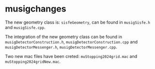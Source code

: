 # musigchanges
The new geometry class is: `sisfeGeometry`, can be found in `musigSisfe.h` and `musigSisfe.cpp`.

The integration of the new geometry class can be found in `musigDetectorConstruction.h`, `musigDetectorConstruction.cpp` and `musigDetectorMessenger.h`, `musigDetectorMessenger.cpp`.

Two new mac files have been creted: `muStopping2024grid.mac` and `muStopping2024gridNew.mac`.
